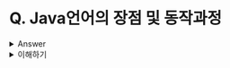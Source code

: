 # Q. Java언어의 장점 및 동작과정
<details>
	<summary>Answer</summary>

### 장점

* JVM위에서 실행되기 때문에 OS에 독립적이다.
* GC(Garbage Collector)가 존재하기 때문에, 메모리 관리를 직접하지 않아도 된다.

### 동작과정

1. Java Application은 클래스 로더에 의해 JVM 내의 Runtime Data Area에 적재된다.
2. 이 후, Excution Engine에 의해 명령어 단위로 실행된다.

![helloworld-1230-1](https://user-images.githubusercontent.com/26343023/154325128-254b9636-2ef5-47d2-ae94-3500d125f76b.png)

</details>

<details>
	<summary>이해하기</summary>

## Reference
* [NAVER D2](https://d2.naver.com/helloworld/1230)
* [JAVA JVM 동작원리 및 기본개념](https://steady-snail.tistory.com/67)
* [#자바가상머신, JVM(Java Virtual Machine)이란 무엇인가?](https://asfirstalways.tistory.com/158)  
* [How JVM Works - JVM Architecture? - GeeksforGeeks](https://www.geeksforgeeks.org/jvm-works-jvm-architecture/)
* [class loader image 출처](https://m.blog.daum.net/sincere520/50)


## 내용

* 자바 바이트코드는 `JRE위에서 동작` 한다.
* JVM은 JRE의 요소 중 하나로써 자바 어플리케이션을 `클래스 로더`를 통해 읽어 들여 자바 API와 함께 실행하는 역할을 수행.
![jre](https://user-images.githubusercontent.com/26343023/154325177-a391975f-de96-4799-8443-b7752075d81b.png)

### 1. 클래스 로더

* 클래스 로더는 컴파일 타임이 아니라, 런타임 중 클래스를 처음 참조할 때 해당 클래스를 로드 & 링크한다.
	* 클래스 로더는 로딩 -> 링킹 -> 초기화의 과정을 거친다.
		* 링킹은 올바른 코드인지 확인해서(검증), 필요한 메모리를 할당하고(준비), 상수 풀의 모든 심볼릭 레퍼런스를 다이렉트 레퍼런스로 변경한다. (분석)
		* 마지막으로 클래스 변수의 값을 초기화 한다.
			* 즉, static initializer를 수행 및 필드의 값을 초기화 한다.

![image](https://user-images.githubusercontent.com/26343023/154325867-3ec6616d-379d-4f52-a54a-fc19ef7fe6c5.png)
  
### 2. 런타임 데이터 영역
* Runtime Data Area는 운영체제가 JVM에게 할당받는 메모리 영역
	* 메모리 공간을 6개의 영역으로 나누어서 사용한다.

![helloworld-1230-4](https://user-images.githubusercontent.com/26343023/154325214-ef89e5bd-95a1-43dd-a556-898d73547494.png)
  
#### PC Register

* 현재 수행 중인 JVM 명령의 주소를 가지고 있다.

#### JVM Stack
* 스택 프레임(Stack Frame)구조체를 저장하게 된다.
* 메서드가 수행별로 스택프레임이 생성되고, 메서드 종료시 반환된다.
* 각 스택 프레임에는 지역 변수,  파라미터 값, 메서드가 속한 클래스의 런타임 상수 풀에 대한 레퍼런스 값 등을 쌓게된다.
* 컴파일 타임에 결정되기 때문에, 스택 프레임의 크기도 메서드에 따라 크기가 고정된다.

#### Native Method Stack
* 이 메모리 공간은 자바 이외의 코드를 위한 공간이다.
* JNI(Java Native Interface)를 통해 호출하는 C/C++ 등의 코드를 수행하기 위한 스택.

> 위 3개의 메모리 영역은, 쓰레드 단위로 생성이 된다.
> 즉 쓰레드 별로 독립적인 메모리 공간을 가지고 프로그램이 처리된다.
> 
> 반면에, 아직 설명하지 않은 Heap과 Method Area는 모든 쓰레드에서 공유할 수 있다.
> 따라서 멀티쓰레드 환경에서 동시성에 대한 문제가 발생할 수 있다.

#### Heap
* 인스턴스나 객체를 저장하는 공간이다.
* 쉽게 new 연산자로 생성 된 인스턴스는 동적으로 Heap메모리에 할당된다.
* Heap 영역은, GC의 대상이되는 공간으로써, JVM 성능에 가장 많은 영향을 끼치게되는 공간이다.

#### Method Area
* 메서드 영역은 모든 스레드가 공유하는 영역으로 JVM이 시작될 때 생성된다.
* JVM이 읽어 들인 모든 바이트코드를 보관한다.

#### Runtime Constant Pool
* 메서드 영역에 포함 된 공간이다. 
* JVM동작에 가장 핵심적인 역할을 수행하는 곳이다.
* 각 클래스와 인터페이스의 상수뿐 아니라, 메서드와 필드에 대한 모든 레퍼런스까지 담고 있는 테이블이다.
* 어떤 메서드나 필드를 참조할 때 JVM은 Runtime Constant Pool을 통해 실제 메모리상 주소를 찾아서 참조한다.

### 3. 실행 엔진(Execution Engine)
클래스 로더를 통해 JVM의 런타임 데이터 영역에 배치된 바이트코드는 실행 엔진에 의해 실행된다.

* 실행 엔진은 바이트코드를 명령어 단위로 읽어서 실행한다.
	* CPU가 기계 명령어를 하나씩 실행하는 것과 비슷한다.
* 실행 엔진은 바이트코드를 기계가 수행할 수 있는 코드로 명령어 단위로 해석하면서 실행하게 된다.
	* 이를 인터프리터 방식이라 한다.
* 인터 프리터 방식은 [해석 -> 실행]의 과정을 거치기 때문에, 전체적인 실행시간이 느리다는 단점을 가지고 있다.
* 이러한 단점을 보완하고자, JVM은 내부적으로 해당 메서드가 얼마나 자주 수행되는지 체크하고, 일정 수준을 넘어가면 전체를 컴파일하여 네이티브 코드로 변경해서, 변경된 코드를 캐시를 통해 빠르게 수행할 수 있도록 한다.
	* 이러한 실행방식은 JIT(Just-In-Time)컴파일러를 사용한다.

</details>
